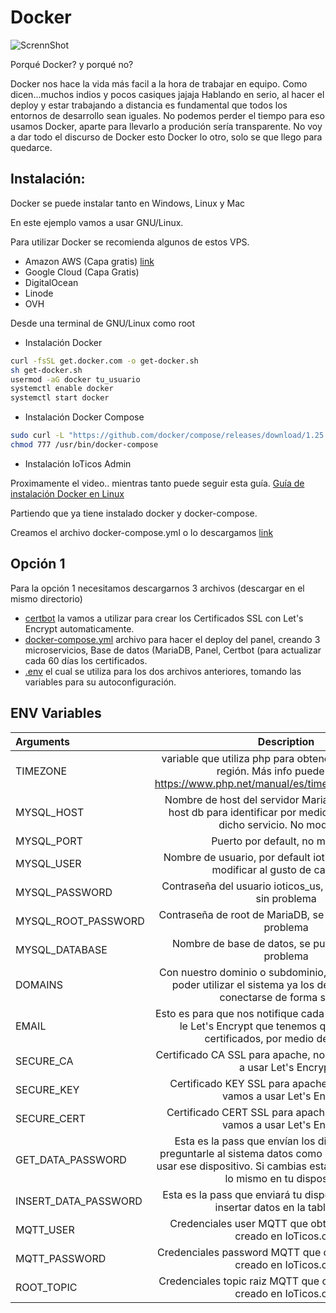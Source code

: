 # Docker
![ScrennShot](https://raw.githubusercontent.com/lordbasex/Docker/master/docker-logo.png)

Porqué Docker? y porqué no?

Docker nos hace la vida más facil a la hora de trabajar en equipo. Como dicen...muchos indios y pocos casiques jajaja
Hablando en serio, al hacer el deploy y estar trabajando a distancia es fundamental que todos los entornos de desarrollo sean iguales. 
No podemos perder el tiempo para eso usamos Docker, aparte para llevarlo a produción sería transparente.
No voy a dar todo el discurso de Docker esto Docker lo otro, solo se que llego para quedarce.


## Instalación:
Docker se puede instalar tanto en Windows, Linux y Mac

En este ejemplo vamos a usar GNU/Linux.

Para utilizar Docker se recomienda algunos de estos VPS.

* Amazon AWS (Capa gratis) [link](https://portal.aws.amazon.com/billing/signup#/start)
* Google Cloud (Capa Gratis)
* DigitalOcean
* Linode 
* OVH


Desde una terminal de GNU/Linux como root

* Instalación Docker
```bash
curl -fsSL get.docker.com -o get-docker.sh
sh get-docker.sh
usermod -aG docker tu_usuario
systemctl enable docker
systemctl start docker
```

* Instalación Docker Compose
````bash
sudo curl -L "https://github.com/docker/compose/releases/download/1.25.3/docker-compose-$(uname -s)-$(uname -m)" -o /usr/bin/docker-compose
chmod 777 /usr/bin/docker-compose
````




* Instalación IoTicos Admin

Proximamente el video.. mientras tanto puede seguir esta guía.  [Guía de instalación Docker en Linux](https://github.com/ioticos/ioticos_admin/blob/master/INSTALL_DOCKER.md)

Partiendo que ya tiene instalado docker y docker-compose.

Creamos el archivo docker-compose.yml o lo descargamos [link](https://raw.githubusercontent.com/ioticos/ioticos_admin/master/docker-compose.yml)

## Opción 1
Para la opción 1 necesitamos descargarnos 3 archivos (descargar en el mismo directorio) 
* [certbot](https://raw.githubusercontent.com/ioticos/ioticos_admin/master/certbot.yml) la vamos a utilizar para crear los Certificados SSL con Let's Encrypt automaticamente.
* [docker-compose.yml](https://raw.githubusercontent.com/ioticos/ioticos_admin/master/docker-compose.yml) archivo para hacer el deploy del panel, creando 3 microservicios, Base de datos (MariaDB, Panel, Certbot (para actualizar cada 60 días los certificados. 
* [.env](https://raw.githubusercontent.com/ioticos/ioticos_admin/master/.env) el cual se utiliza para los dos archivos anteriores, tomando las variables para su autoconfiguración.


## ENV Variables

| Arguments  | Description |
| :------------ |:------------------------------------------------: 
| TIMEZONE | variable que utiliza php para obtener la hora según la región. Más info puede visitar https://www.php.net/manual/es/timezones.america.php |
| MYSQL_HOST | Nombre de host del servidor MariaDB. Utilizamos el host db para identificar por medio de dns internos dicho servicio. No modificar. |
| MYSQL_PORT  | Puerto por default, no modificar |
| MYSQL_USER | Nombre de usuario, por default ioticos_us, se puede modificar al gusto de cada uno. |
| MYSQL_PASSWORD | Contraseña del usuario ioticos_us, se puede cambiar sin problema |
| MYSQL_ROOT_PASSWORD | Contraseña de root de MariaDB, se puede cambiar sin problema |
| MYSQL_DATABASE | Nombre de base de datos, se puede cambiar sin problema |
| DOMAINS | Con nuestro dominio o subdominio, es necesario para poder utilizar el sistema ya los devices tiene que conectarse de forma segura |
| EMAIL | Esto es para que nos notifique cada 60 días la gente de le Let's Encrypt que tenemos que renovar los certificados, por medio de certbot.|
| SECURE_CA | Certificado CA SSL para apache, no modificar si vamos a usar Let's Encrypt |
| SECURE_KEY | Certificado KEY SSL para apache, no modificar si vamos a usar Let's Encrypt |
| SECURE_CERT | Certificado CERT SSL para apache, no modificar si vamos a usar Let's Encrypt |
|GET_DATA_PASSWORD| Esta es la pass que envían los dispositivos para preguntarle al sistema datos como el tópico que debe usar ese dispositivo. Si cambias esta pass debes hacer lo mismo en tu dispositivo|
|INSERT_DATA_PASSWORD | Esta es la pass que enviará tu dispositivo para poder insertar datos en la tabla data. |
|MQTT_USER| Credenciales user MQTT que obtendras del nodo creado en IoTicos.org |
|MQTT_PASSWORD| Credenciales password MQTT que obtendrás del nodo creado en IoTicos.org | 
|ROOT_TOPIC| Credenciales topic raiz MQTT que obtendrás del nodo creado en IoTicos.org |

